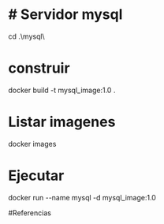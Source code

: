 # # Servidor mysql

cd .\mysql\

# construir

docker build -t mysql_image:1.0 .

# Listar imagenes

docker images

# Ejecutar

docker run --name mysql -d mysql_image:1.0

#Referencias